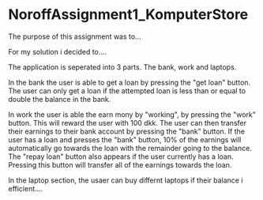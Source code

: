# NoroffAssignment1_KomputerStore

The purpose of this assignment was to...


For my solution i decided to....


The application is seperated into 3 parts. The bank, work and laptops.

In the bank the user is able to get a loan by pressing the "get loan" button. The user can only get a loan if the attempted loan is less than or equal to double the balance in the bank.

In work the user is able the earn mony by "working", by pressing the "work" button. This will reward the user with 100 dkk. The user can then transfer their earnings to their bank account by pressing the "bank" button. If the user has a loan and presses the "bank" button, 10% of the earnings will automatically go towards the loan with the remainder going to the balance. The "repay loan" button also appears if the user currently has a loan. Pressing this button will transfer all of the earnings towards the loan.

In the laptop section, the usaer can buy differnt laptops if their balance i efficient....
